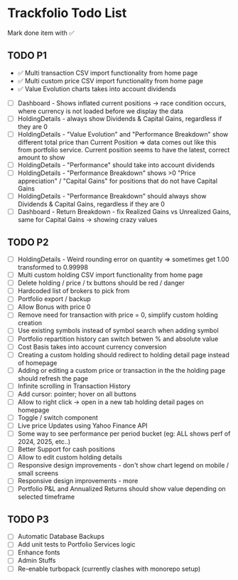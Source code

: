 # Trackfolio Todo List
Mark done item with ✅

## TODO P1
- ✅ Multi transaction CSV import functionality from home page
- ✅ Multi custom price CSV import functionality from home page
- ✅ Value Evolution charts takes into account dividends
- [ ] Dashboard - Shows inflated current positions -> race condition occurs, where currency is not loaded before we display the data
- [ ] HoldingDetails - always show Dividends & Capital Gains, regardless if they are 0
- [ ] HoldingDetails - "Value Evolution" and "Performance Breakdown" show different total price than Current Position => data comes out like this from portfolio service. Current position seems to have the latest, correct amount to show
- [ ] HoldingDetails - "Performance" should take into account dividends
- [ ] HoldingDetails - "Performance Breakdown" shows >0 "Price appreciation" / "Capital Gains" for positions that do not have Capital Gains
- [ ] HoldingDetails - "Performance Breakdown" should always show Dividends & Capital Gains, regardless if they are 0
- [ ] Dashboard - Return Breakdown - fix Realized Gains vs Unrealized Gains, same for Capital Gains -> showing crazy values

## TODO P2
- [ ] HoldingDetails - Weird rounding error on quantity => sometimes get 1.00 transformed to 0.99998 
- [ ] Multi custom holding CSV import functionality from home page
- [ ] Delete holding / price / tx buttons should be red / danger
- [ ] Hardcoded list of brokers to pick from
- [ ] Portfolio export / backup
- [ ] Allow Bonus with price 0
- [ ] Remove need for transaction with price = 0, simplify custom holding creation
- [ ] Use existing symbols instead of symbol search when adding symbol
- [ ] Portfolio repartition history can switch betwen % and absolute value
- [ ] Cost Basis takes into account currency conversion
- [ ] Creating a custom holding should redirect to holding detail page instead of homepage 
- [ ] Adding or editing a custom price or transaction in the the holding page should refresh the page
- [ ] Infinite scrolling in Transaction History
- [ ] Add cursor: pointer; hover on all buttons
- [ ] Allow to right click -> open in a new tab holding detail pages on homepage
- [ ] Toggle / switch component 
- [ ] Live price Updates using Yahoo Finance API
- [ ] Some way to see performance per period bucket (eg: ALL shows perf of 2024, 2025, etc..)
- [ ] Better Support for cash positions
- [ ] Allow to edit custom holding details
- [ ] Responsive design improvements - don't show chart legend on mobile / small screens
- [ ] Responsive design improvements - more
- [ ] Portfolio P&L and Annualized Returns should show value depending on selected timeframe

## TODO P3
- [ ] Automatic Database Backups
- [ ] Add unit tests to Portfolio Services logic
- [ ] Enhance fonts
- [ ] Admin Stuffs
- [ ] Re-enable turbopack (currently clashes with monorepo setup)
